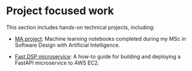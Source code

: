 # Project focused work

This section includes hands-on technical projects, including:

- [MA project](./ai-masters-project/index.md): Machine learning notebooks completed during my MSc in Software Design with Artificial Intelligence.

- [Fast DSP microservice](./fast-dsp-microservice/deployment-guide.md): A how-to guide for building and deploying a FastAPI microservice to AWS EC2.
